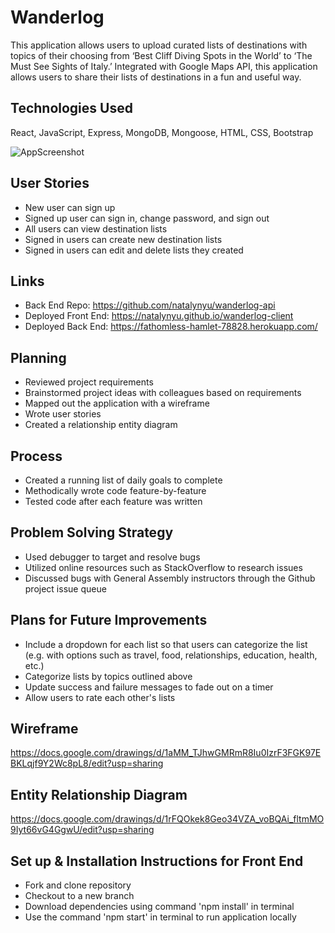 Wanderlog
======
This application allows users to upload curated lists of destinations with topics of their choosing from ‘Best Cliff Diving Spots in the World’ to ‘The Must See Sights of Italy.’  Integrated with Google Maps API, this application allows users to share their lists of destinations in a fun and useful way. 

Technologies Used
------
React, JavaScript,  Express, MongoDB, Mongoose, HTML, CSS, Bootstrap

![AppScreenshot](https://i.imgur.com/AQy4AT1.png)

User Stories
------
* New user can sign up
* Signed up user can sign in, change password, and sign out
* All users can view destination lists
* Signed in users can create new destination lists
* Signed in users can edit and delete lists they created

Links
------
* Back End Repo: https://github.com/natalynyu/wanderlog-api
* Deployed Front End: https://natalynyu.github.io/wanderlog-client
* Deployed Back End: https://fathomless-hamlet-78828.herokuapp.com/

Planning
------
* Reviewed project requirements
* Brainstormed project ideas with colleagues based on requirements
* Mapped out the application with a wireframe
* Wrote user stories
* Created a relationship entity diagram

Process
------
* Created a running list of daily goals to complete
* Methodically wrote code feature-by-feature
* Tested code after each feature was written

Problem Solving Strategy
------
* Used debugger to target and resolve bugs
* Utilized online resources such as StackOverflow to research issues
* Discussed bugs with General Assembly instructors through the Github project issue queue


Plans for Future Improvements
------
* Include a dropdown for each list so that users can categorize the list (e.g. with options such as travel, food, relationships, education, health, etc.) 
* Categorize lists by topics outlined above
* Update success and failure messages to fade out on a timer
* Allow users to rate each other's lists

Wireframe
------
https://docs.google.com/drawings/d/1aMM_TJhwGMRmR8Iu0IzrF3FGK97EBKLqjf9Y2Wc8pL8/edit?usp=sharing

Entity Relationship Diagram
------
https://docs.google.com/drawings/d/1rFQOkek8Geo34VZA_voBQAi_fltmMO9Iyt66vG4GgwU/edit?usp=sharing

 Set up & Installation Instructions for Front End
 ------
 * Fork and clone repository
 * Checkout to a new branch
 * Download dependencies using command 'npm install' in terminal
 * Use the command 'npm start' in terminal to run application locally
